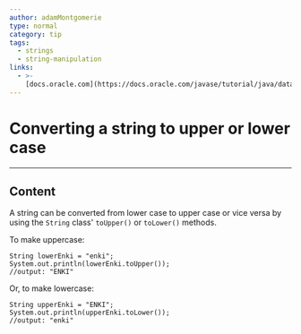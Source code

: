 ```yaml
---
author: adamMontgomerie
type: normal
category: tip
tags:
  - strings
  - string-manipulation
links:
  - >-
    [docs.oracle.com](https://docs.oracle.com/javase/tutorial/java/data/manipstrings.html){website}
---
```


# Converting a string to upper or lower case


---

## Content

A string can be converted from lower case to upper case or vice versa by using the `String` class' `toUpper()` or `toLower()` methods.

To make uppercase:

```plain-text
String lowerEnki = "enki";
System.out.println(lowerEnki.toUpper());
//output: "ENKI"
```

Or, to make lowercase:

```plain-text
String upperEnki = "ENKI";
System.out.println(upperEnki.toLower());
//output: "enki"
```
